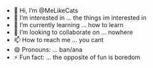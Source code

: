 - 👋 Hi, I’m @MeLikeCats
- 👀 I’m interested in ... the things im interested in
- 🌱 I’m currently learning ... how to learn
- 💞️ I’m looking to collaborate on ... nowhere
- 📫 How to reach me ... you cant
- 😄 Pronouns: ... ban/ana
- ⚡ Fun fact: ... the opposite of fun is boredom

<!---
MeLikeCats/MeLikeCats is a ✨ special ✨ repository because its `README.md` (this file) appears on your GitHub profile.
You can click the Preview link to take a look at your changes.
--->
